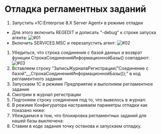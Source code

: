 # Отладка регламентных заданий

1. Запустить «1C:Enterprise 8.Х Server Agent» в режиме отладки
  * Для этого включить REGEDIT и дописать “-debug” к строке запуска агента: ![#01](https://simonych.github.io/images/2101-01-04-server-debug-01.jpg)
  * Включить SERVICES.MSC и перезапустить агент: ![#02](https://simonych.github.io/images/2101-01-04-server-debug-02.jpg)
1. Убедиться, что строка соединения с базой данных  и возврат функции СтрокаСоединенияИнформационнойБазы() совпадают:  ![#03](https://simonych.github.io/images/2101-01-04-server-debug-03.jpg)
1. Вставляем строку “ЗаписьЖурналаРегистрации("Соединение с базой",,,,СтрокаСоединенияИнформационнойБазы());” в код регламентного задания
1. Запуcкаем 1С в режиме Предприятие и выполняем регламентное задание
1. Смотрим в журнал регистрации
1. Подгоняем строку соединения под то, что вывелось в журнал:
1. В режиме Конфигуратора настраиваем параметры отладки как показано ниже:
1. Убеждаемся в том, что блокировка регламентных заданий для нашей базы выключена:
1. Ставим в коде задания точку останова и запускаем отладку.
